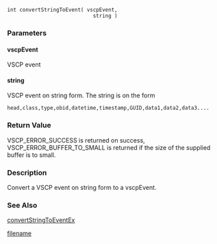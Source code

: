 

```clike
int convertStringToEvent( vscpEvent, 
                            string )
```

### Parameters

#### vscpEvent
VSCP event

#### string
VSCP event on string form. The string is on the form

```csv
head,class,type,obid,datetime,timestamp,GUID,data1,data2,data3....
```


### Return Value
VSCP_ERROR_SUCCESS is returned on success, VSCP_ERROR_BUFFER_TO_SMALL is returned if the size of the supplied buffer is to small. 

### Description
Convert a VSCP event on string form to a vscpEvent.


### See Also
[convertStringToEventEx](convertstringtoeventex.md)



[filename](./bottom_copyright.md ':include')